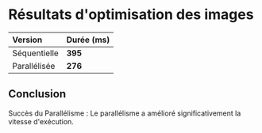 # Résultats d'optimisation des images

| Version | Durée (ms) |
| :--- | :--- |
| Séquentielle | **395** |
| Parallélisée | **276** |

## Conclusion
Succès du Parallélisme : Le parallélisme a amélioré significativement la vitesse d'exécution.

